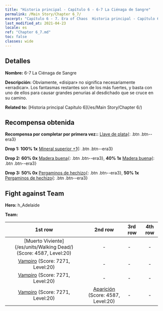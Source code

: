 ```yaml
---
title: "Historia principal - Capítulo 6 - 6-7 La Ciénaga de Sangre"
permalink: /Main Story/Chapter 6_7/
excerpt: "Capítulo 6 - 7. Era of Chaos  Historia principal - Capítulo 6_7. 6-7 La Ciénaga de Sangre"
last_modified_at: 2021-04-23
locale: es
ref: "Chapter 6_7.md"
toc: false
classes: wide
---
```


## Detalles

 **Nombre:** 6-7 La Ciénaga de Sangre

 **Descripción:** Obviamente, «disipar» no significa necesariamente «erradicar». Los fantasmas restantes son de los más fuertes, y basta con uno de ellos para causar grandes penurias al desdichado que se cruce en su camino.

 **Related to:** [Historia principal Capítulo 6](/es/Main Story/Chapter 6/)

## Recompensa obtenida

 **Recompensa por completar por primera vez::** [Llave de plata](/ItemsES/con_693/){: .btn .btn--era3}

 **Drop 1:** **100% 1x** [Mineral superior +1](/ItemsES/mat_19/){: .btn .btn--era3}

 **Drop 2:** **60% 0x** [Madera buena](/ItemsES/mat_13/){: .btn .btn--era3}, **40% 1x** [Madera buena](/ItemsES/mat_13/){: .btn .btn--era3}

 **Drop 3:** **50% 0x** [Pergaminos de hechizo](/ItemsES/con_694/){: .btn .btn--era3}, **50% 1x** [Pergaminos de hechizo](/ItemsES/con_694/){: .btn .btn--era3}


## Fight against Team
 **Hero:** h_Adelaide

 **Team:**


  | 1st row | 2nd row | 3rd row | 4th row |
  |:----:|:----:|:----|:----:|
  | [Muerto Viviente](/es/units/Walking Dead/) (Score: 4587, Level:20)  | - | - | - |
  | [Vampiro](/es/units/Vampire/) (Score: 7271, Level:20)  | - | - | - |
  | [Vampiro](/es/units/Vampire/) (Score: 7271, Level:20)  | - | - | - |
  | [Vampiro](/es/units/Vampire/) (Score: 7271, Level:20)  | [Aparición](/es/units/Wight/) (Score: 4587, Level:20)  | - | - |


